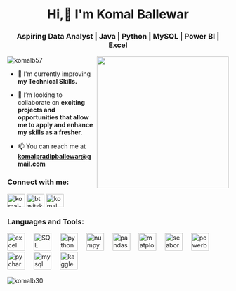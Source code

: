 <h1 align="center">Hi,👋 I'm Komal Ballewar</h1>
<h3 align="center">Aspiring Data Analyst | Java | Python | MySQL | Power BI | Excel </h3>
<img align="right" width="300" src="https://cdn.dribbble.com/users/4055494/screenshots/15215756/media/d2b66c4ca0192aa26d103448b3d1518b.gif"> 

<p align="left"> <img src="https://komarev.com/ghpvc/?username=komalb57&label=Profile%20views&color=0e75b6&style=flat" alt="komalb57" /> </p>

- 🌱 I'm currently improving **my Technical Skills.**

- 👯 I’m looking to collaborate on **exciting projects and opportunities that allow me to apply and enhance my skills as a fresher.**
  
<!-- - 🎉 My Professional certificate: **https://drive.google.com/drive/folders/1A9vflmj1RDVRDu_MRGfWQpdPkQYBkbPn?usp=sharing**
  --> 
- 📫 You can reach me at **komalpradipballewar@gmail.com**
                          

<h3 align="left">Connect with me:</h3>
<p align="left">
<a href="https://linkedin.com/in/komal-ballewar" target="blank"><img align="center" src="https://raw.githubusercontent.com/rahuldkjain/github-profile-readme-generator/master/src/images/icons/Social/linked-in-alt.svg" alt="komal-ballewar" height="30" width="40" /></a>
<a href="https://instagram.com/btwits_kb30" target="blank"><img align="center" src="https://raw.githubusercontent.com/rahuldkjain/github-profile-readme-generator/master/src/images/icons/Social/instagram.svg" alt="btwitskb57" height="30" width="40" /></a>
<a href="https://www.facebook.com/komal.ballewar.57" target="blank"><img align="center" src="https://raw.githubusercontent.com/rahuldkjain/github-profile-readme-generator/master/src/images/icons/Social/facebook.svg" alt="komal ballewar" height="30" width="40" /></a>
</p>


<h3 align="left">Languages and Tools:</h3>
<p align="left"> 
  <div align="left">
  <img src="https://www.svgrepo.com/svg/373590/excel2" height="40" alt="excel logo"  />
  <img width="12" />
  <img src="https://www.svgrepo.com/svg/331760/sql-database-generic" height="40" alt="SQL logo"  />
  <img width="12" />
  <img src="https://cdn.jsdelivr.net/gh/devicons/devicon/icons/python/python-original.svg" height="40" alt="python logo"  />
  <img width="12" />
  <img src="https://www.svgrepo.com/show/354127/numpy.svg"height="40" alt="numpy logo" />
  <img width="12" />
  <img src="https://icon.icepanel.io/Technology/svg/Pandas.svg"height="40" alt="pandas logo" />
  <img width="12" />
  <img src="https://icon.icepanel.io/Technology/svg/Matplotlib.svg"height="40" alt="matplotlib logo" />
  <img width="12" />
  <img src="https://cdn.worldvectorlogo.com/logos/seaborn-1.svg"height="40" alt="seaborn logo" />
  <img width="12" />
  <img src="https://github.com/microsoft/PowerBI-Icons/blob/main/SVG/Power-BI.svg" height="40" alt="powerbi logo"  />
  <img width="12" />
  <img src="https://cdn.jsdelivr.net/gh/devicons/devicon/icons/pycharm/pycharm-original.svg" height="40" alt="pycharm logo"  />
  <img width="12" />
  <img src="https://cdn.jsdelivr.net/gh/devicons/devicon/icons/mysql/mysql-original.svg" height="40" alt="mysql logo"  />
  <img width="12" />
  <img src="https://cdn.jsdelivr.net/gh/devicons/devicon/icons/kaggle/kaggle-original.svg" height="40" alt="kaggle logo"  />
</div>

</p>

<p><img align="left" src="https://github-readme-stats.vercel.app/api/top-langs?username=komalb30&show_icons=true&locale=en&layout=compact" alt="komalb30" /></p>


